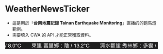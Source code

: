 # WeatherNewsTicker


* 這是用於「**台南地震記錄 Tainan Earthquake Monitoring**」直播的的跑馬燈範例。
* 需要填入 CWA 的 API 才能正常獲取資料。


![TickerExample](https://github.com/Nanporo/WeatherNewsTicker/blob/main/example.png)

